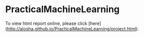 # PracticalMachineLearning

To view html report online, please click [here] (http://alosha.github.io/PracticalMachineLearning/project.html).
